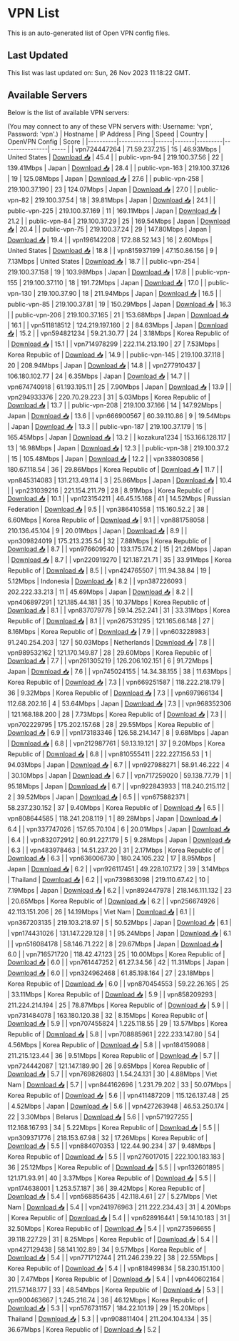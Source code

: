 # VPN List

This is an auto-generated list of Open VPN config files.

## Last Updated

This list was last updated on: Sun, 26 Nov 2023 11:18:22 GMT.

## Available Servers

Below is the list of available VPN servers:

(You may connect to any of these VPN servers with: Username: 'vpn', Password: 'vpn'.)
| Hostname | IP Address | Ping | Speed | Country | OpenVPN Config | Score |
|----------|------------|------|-------|---------|----------------| ----- |
| vpn724447264 | 71.59.237.215 | 15 | 46.93Mbps | United States | [Download 📥](./configs/server_0_US.ovpn) | 45.4 |
| public-vpn-94 | 219.100.37.56 | 22 | 139.41Mbps | Japan | [Download 📥](./configs/server_1_JP.ovpn) | 28.4 |
| public-vpn-163 | 219.100.37.126 | 19 | 125.08Mbps | Japan | [Download 📥](./configs/server_2_JP.ovpn) | 27.6 |
| public-vpn-258 | 219.100.37.190 | 23 | 124.07Mbps | Japan | [Download 📥](./configs/server_3_JP.ovpn) | 27.0 |
| public-vpn-82 | 219.100.37.54 | 18 | 39.81Mbps | Japan | [Download 📥](./configs/server_4_JP.ovpn) | 24.1 |
| public-vpn-225 | 219.100.37.169 | 11 | 169.11Mbps | Japan | [Download 📥](./configs/server_5_JP.ovpn) | 21.2 |
| public-vpn-84 | 219.100.37.29 | 25 | 169.54Mbps | Japan | [Download 📥](./configs/server_6_JP.ovpn) | 20.4 |
| public-vpn-75 | 219.100.37.24 | 29 | 147.80Mbps | Japan | [Download 📥](./configs/server_7_JP.ovpn) | 19.4 |
| vpn196142208 | 172.88.52.143 | 16 | 2.60Mbps | United States | [Download 📥](./configs/server_8_US.ovpn) | 18.8 |
| vpn815937199 | 47.150.86.156 | 9 | 7.13Mbps | United States | [Download 📥](./configs/server_9_US.ovpn) | 18.7 |
| public-vpn-254 | 219.100.37.158 | 19 | 103.98Mbps | Japan | [Download 📥](./configs/server_10_JP.ovpn) | 17.8 |
| public-vpn-155 | 219.100.37.110 | 18 | 191.72Mbps | Japan | [Download 📥](./configs/server_11_JP.ovpn) | 17.0 |
| public-vpn-130 | 219.100.37.90 | 18 | 211.94Mbps | Japan | [Download 📥](./configs/server_12_JP.ovpn) | 16.5 |
| public-vpn-85 | 219.100.37.81 | 19 | 150.29Mbps | Japan | [Download 📥](./configs/server_13_JP.ovpn) | 16.3 |
| public-vpn-206 | 219.100.37.165 | 21 | 153.68Mbps | Japan | [Download 📥](./configs/server_14_JP.ovpn) | 16.1 |
| vpn511818512 | 124.219.197.160 | 2 | 84.63Mbps | Japan | [Download 📥](./configs/server_15_JP.ovpn) | 15.2 |
| vpn594821234 | 59.21.30.77 | 24 | 3.18Mbps | Korea Republic of | [Download 📥](./configs/server_16_KR.ovpn) | 15.1 |
| vpn714978299 | 222.114.213.190 | 27 | 7.53Mbps | Korea Republic of | [Download 📥](./configs/server_17_KR.ovpn) | 14.9 |
| public-vpn-145 | 219.100.37.118 | 20 | 208.94Mbps | Japan | [Download 📥](./configs/server_18_JP.ovpn) | 14.8 |
| vpn277910437 | 106.180.102.77 | 24 | 6.35Mbps | Japan | [Download 📥](./configs/server_19_JP.ovpn) | 14.7 |
| vpn674740918 | 61.193.195.11 | 25 | 7.90Mbps | Japan | [Download 📥](./configs/server_20_JP.ovpn) | 13.9 |
| vpn294933376 | 220.70.29.223 | 31 | 5.03Mbps | Korea Republic of | [Download 📥](./configs/server_21_KR.ovpn) | 13.7 |
| public-vpn-208 | 219.100.37.166 | 14 | 147.92Mbps | Japan | [Download 📥](./configs/server_22_JP.ovpn) | 13.6 |
| vpn666900567 | 60.39.110.86 | 9 | 19.54Mbps | Japan | [Download 📥](./configs/server_23_JP.ovpn) | 13.3 |
| public-vpn-187 | 219.100.37.179 | 15 | 165.45Mbps | Japan | [Download 📥](./configs/server_24_JP.ovpn) | 13.2 |
| kozakura1234 | 153.166.128.117 | 13 | 16.98Mbps | Japan | [Download 📥](./configs/server_25_JP.ovpn) | 12.3 |
| public-vpn-38 | 219.100.37.2 | 15 | 105.48Mbps | Japan | [Download 📥](./configs/server_26_JP.ovpn) | 12.2 |
| vpn338030856 | 180.67.118.54 | 36 | 29.86Mbps | Korea Republic of | [Download 📥](./configs/server_27_KR.ovpn) | 11.7 |
| vpn845314083 | 131.213.49.114 | 3 | 25.86Mbps | Japan | [Download 📥](./configs/server_28_JP.ovpn) | 10.4 |
| vpn231039216 | 221.154.211.79 | 28 | 8.91Mbps | Korea Republic of | [Download 📥](./configs/server_29_KR.ovpn) | 10.1 |
| vpn123154211 | 46.45.15.168 | 41 | 14.52Mbps | Russian Federation | [Download 📥](./configs/server_30_RU.ovpn) | 9.5 |
| vpn386410558 | 115.160.52.2 | 38 | 6.60Mbps | Korea Republic of | [Download 📥](./configs/server_31_KR.ovpn) | 9.1 |
| vpn881758058 | 210.136.45.104 | 9 | 20.01Mbps | Japan | [Download 📥](./configs/server_32_JP.ovpn) | 8.9 |
| vpn309824019 | 175.213.235.54 | 32 | 7.88Mbps | Korea Republic of | [Download 📥](./configs/server_33_KR.ovpn) | 8.7 |
| vpn976609540 | 133.175.174.2 | 15 | 21.26Mbps | Japan | [Download 📥](./configs/server_34_JP.ovpn) | 8.7 |
| vpn220919270 | 121.187.21.71 | 35 | 33.91Mbps | Korea Republic of | [Download 📥](./configs/server_35_KR.ovpn) | 8.5 |
| vpn424765507 | 111.94.38.84 | 19 | 5.12Mbps | Indonesia | [Download 📥](./configs/server_36_ID.ovpn) | 8.2 |
| vpn387226093 | 202.222.33.213 | 11 | 45.69Mbps | Japan | [Download 📥](./configs/server_37_JP.ovpn) | 8.2 |
| vpn406897291 | 121.185.44.181 | 35 | 10.37Mbps | Korea Republic of | [Download 📥](./configs/server_38_KR.ovpn) | 8.1 |
| vpn837079778 | 59.14.252.241 | 31 | 33.31Mbps | Korea Republic of | [Download 📥](./configs/server_39_KR.ovpn) | 8.1 |
| vpn267531295 | 121.165.66.148 | 27 | 8.16Mbps | Korea Republic of | [Download 📥](./configs/server_40_KR.ovpn) | 7.9 |
| vpn603228983 | 91.240.254.203 | 127 | 50.03Mbps | Netherlands | [Download 📥](./configs/server_41_NL.ovpn) | 7.8 |
| vpn989532162 | 121.170.149.87 | 28 | 29.60Mbps | Korea Republic of | [Download 📥](./configs/server_42_KR.ovpn) | 7.7 |
| vpn261305219 | 126.206.102.151 | 6 | 91.72Mbps | Japan | [Download 📥](./configs/server_43_JP.ovpn) | 7.6 |
| vpn745024155 | 14.34.38.155 | 38 | 11.63Mbps | Korea Republic of | [Download 📥](./configs/server_44_KR.ovpn) | 7.3 |
| vpn669251587 | 118.222.218.179 | 36 | 9.32Mbps | Korea Republic of | [Download 📥](./configs/server_45_KR.ovpn) | 7.3 |
| vpn697966134 | 112.68.202.16 | 4 | 53.64Mbps | Japan | [Download 📥](./configs/server_46_JP.ovpn) | 7.3 |
| vpn968352306 | 121.168.188.200 | 28 | 7.73Mbps | Korea Republic of | [Download 📥](./configs/server_47_KR.ovpn) | 7.3 |
| vpn702229795 | 175.202.157.68 | 28 | 29.55Mbps | Korea Republic of | [Download 📥](./configs/server_48_KR.ovpn) | 6.9 |
| vpn173183346 | 126.58.214.147 | 8 | 9.68Mbps | Japan | [Download 📥](./configs/server_49_JP.ovpn) | 6.8 |
| vpn212987761 | 59.13.19.121 | 37 | 9.20Mbps | Korea Republic of | [Download 📥](./configs/server_50_KR.ovpn) | 6.8 |
| vpn810555411 | 222.227.156.53 | 1 | 94.03Mbps | Japan | [Download 📥](./configs/server_51_JP.ovpn) | 6.7 |
| vpn927988271 | 58.91.46.222 | 4 | 30.10Mbps | Japan | [Download 📥](./configs/server_52_JP.ovpn) | 6.7 |
| vpn717259020 | 59.138.77.79 | 1 | 95.18Mbps | Japan | [Download 📥](./configs/server_53_JP.ovpn) | 6.7 |
| vpn922843933 | 118.240.215.112 | 2 | 39.52Mbps | Japan | [Download 📥](./configs/server_54_JP.ovpn) | 6.5 |
| vpn675882371 | 58.237.230.152 | 37 | 9.40Mbps | Korea Republic of | [Download 📥](./configs/server_55_KR.ovpn) | 6.5 |
| vpn808644585 | 118.241.208.119 | 1 | 89.28Mbps | Japan | [Download 📥](./configs/server_56_JP.ovpn) | 6.4 |
| vpn337747026 | 157.65.70.104 | 6 | 20.01Mbps | Japan | [Download 📥](./configs/server_57_JP.ovpn) | 6.4 |
| vpn832072912 | 60.91.227.179 | 5 | 9.28Mbps | Japan | [Download 📥](./configs/server_58_JP.ovpn) | 6.3 |
| vpn483978463 | 14.51.237.20 | 31 | 2.17Mbps | Korea Republic of | [Download 📥](./configs/server_59_KR.ovpn) | 6.3 |
| vpn636006730 | 180.24.105.232 | 17 | 8.95Mbps | Japan | [Download 📥](./configs/server_60_JP.ovpn) | 6.2 |
| vpn926117451 | 49.228.107.172 | 39 | 3.14Mbps | Thailand | [Download 📥](./configs/server_61_TH.ovpn) | 6.2 |
| vpn739863098 | 219.110.67.42 | 10 | 7.19Mbps | Japan | [Download 📥](./configs/server_62_JP.ovpn) | 6.2 |
| vpn892447978 | 218.146.111.132 | 23 | 20.65Mbps | Korea Republic of | [Download 📥](./configs/server_63_KR.ovpn) | 6.2 |
| vpn256674926 | 42.113.151.206 | 26 | 14.19Mbps | Viet Nam | [Download 📥](./configs/server_64_VN.ovpn) | 6.1 |
| vpn367203135 | 219.103.218.97 | 5 | 50.52Mbps | Japan | [Download 📥](./configs/server_65_JP.ovpn) | 6.1 |
| vpn174431026 | 131.147.229.128 | 1 | 95.24Mbps | Japan | [Download 📥](./configs/server_66_JP.ovpn) | 6.1 |
| vpn516084178 | 58.146.71.222 | 8 | 29.67Mbps | Japan | [Download 📥](./configs/server_67_JP.ovpn) | 6.0 |
| vpn716571720 | 118.42.47.123 | 25 | 10.00Mbps | Korea Republic of | [Download 📥](./configs/server_68_KR.ovpn) | 6.0 |
| vpn761447252 | 61.27.34.56 | 42 | 11.31Mbps | Japan | [Download 📥](./configs/server_69_JP.ovpn) | 6.0 |
| vpn324962468 | 61.85.198.164 | 27 | 23.18Mbps | Korea Republic of | [Download 📥](./configs/server_70_KR.ovpn) | 6.0 |
| vpn870454553 | 59.22.26.165 | 25 | 33.11Mbps | Korea Republic of | [Download 📥](./configs/server_71_KR.ovpn) | 5.9 |
| vpn858209293 | 211.224.214.194 | 25 | 78.87Mbps | Korea Republic of | [Download 📥](./configs/server_72_KR.ovpn) | 5.9 |
| vpn731484078 | 163.180.120.38 | 32 | 8.15Mbps | Korea Republic of | [Download 📥](./configs/server_73_KR.ovpn) | 5.9 |
| vpn707455824 | 1.225.118.55 | 29 | 13.57Mbps | Korea Republic of | [Download 📥](./configs/server_74_KR.ovpn) | 5.8 |
| vpn708885961 | 222.233.147.80 | 54 | 4.56Mbps | Korea Republic of | [Download 📥](./configs/server_75_KR.ovpn) | 5.8 |
| vpn184159088 | 211.215.123.44 | 36 | 9.51Mbps | Korea Republic of | [Download 📥](./configs/server_76_KR.ovpn) | 5.7 |
| vpn724442087 | 121.147.189.90 | 26 | 9.65Mbps | Korea Republic of | [Download 📥](./configs/server_77_KR.ovpn) | 5.7 |
| vpn769826803 | 1.54.24.131 | 30 | 4.88Mbps | Viet Nam | [Download 📥](./configs/server_78_VN.ovpn) | 5.7 |
| vpn844162696 | 1.231.79.202 | 33 | 50.07Mbps | Korea Republic of | [Download 📥](./configs/server_79_KR.ovpn) | 5.6 |
| vpn411487209 | 115.126.137.48 | 25 | 4.52Mbps | Japan | [Download 📥](./configs/server_80_JP.ovpn) | 5.6 |
| vpn427263948 | 46.53.250.174 | 22 | 3.30Mbps | Belarus | [Download 📥](./configs/server_81_BY.ovpn) | 5.6 |
| vpn571927255 | 112.168.167.93 | 34 | 5.22Mbps | Korea Republic of | [Download 📥](./configs/server_82_KR.ovpn) | 5.5 |
| vpn309371776 | 218.153.67.98 | 32 | 17.26Mbps | Korea Republic of | [Download 📥](./configs/server_83_KR.ovpn) | 5.5 |
| vpn884070353 | 122.44.90.234 | 37 | 9.48Mbps | Korea Republic of | [Download 📥](./configs/server_84_KR.ovpn) | 5.5 |
| vpn276017015 | 222.100.183.183 | 36 | 25.12Mbps | Korea Republic of | [Download 📥](./configs/server_85_KR.ovpn) | 5.5 |
| vpn132601895 | 121.171.93.91 | 40 | 3.37Mbps | Korea Republic of | [Download 📥](./configs/server_86_KR.ovpn) | 5.5 |
| vpn174638001 | 1.253.57.187 | 36 | 39.42Mbps | Korea Republic of | [Download 📥](./configs/server_87_KR.ovpn) | 5.4 |
| vpn568856435 | 42.118.4.61 | 27 | 5.27Mbps | Viet Nam | [Download 📥](./configs/server_88_VN.ovpn) | 5.4 |
| vpn241976963 | 211.222.234.43 | 31 | 4.20Mbps | Korea Republic of | [Download 📥](./configs/server_89_KR.ovpn) | 5.4 |
| vpn628916441 | 59.14.10.183 | 31 | 32.50Mbps | Korea Republic of | [Download 📥](./configs/server_90_KR.ovpn) | 5.4 |
| vpn273596655 | 39.118.227.29 | 31 | 8.25Mbps | Korea Republic of | [Download 📥](./configs/server_91_KR.ovpn) | 5.4 |
| vpn427129438 | 58.141.102.89 | 34 | 9.57Mbps | Korea Republic of | [Download 📥](./configs/server_92_KR.ovpn) | 5.4 |
| vpn771712744 | 211.246.239.22 | 38 | 22.55Mbps | Korea Republic of | [Download 📥](./configs/server_93_KR.ovpn) | 5.4 |
| vpn818499834 | 58.230.151.100 | 30 | 7.47Mbps | Korea Republic of | [Download 📥](./configs/server_94_KR.ovpn) | 5.4 |
| vpn440602164 | 211.57.148.177 | 33 | 48.54Mbps | Korea Republic of | [Download 📥](./configs/server_95_KR.ovpn) | 5.3 |
| vpn900463667 | 1.245.216.74 | 36 | 46.12Mbps | Korea Republic of | [Download 📥](./configs/server_96_KR.ovpn) | 5.3 |
| vpn576731157 | 184.22.101.19 | 29 | 15.20Mbps | Thailand | [Download 📥](./configs/server_97_TH.ovpn) | 5.3 |
| vpn908811404 | 211.204.104.134 | 35 | 36.67Mbps | Korea Republic of | [Download 📥](./configs/server_98_KR.ovpn) | 5.2 |
